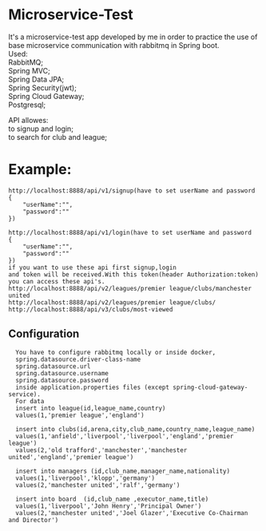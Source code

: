
# Microservice-Test
It's a microservice-test app  developed by me in order to practice the use of base microservice communication with rabbitmq in Spring boot.    
Used:  
RabbitMQ;     
Spring MVC;  
Spring Data JPA;  
Spring Security(jwt);  
Spring Cloud Gateway;  
Postgresql;       

API allowes:      
to signup and login;  
to search for club and league;    

# Example:
```http
http://localhost:8888/api/v1/signup(have to set userName and password
{
    "userName":"",
    "password":""
})

http://localhost:8888/api/v1/login(have to set userName and password
{
    "userName":"",
    "password":""
})
if you want to use these api first signup,login
and token will be received.With this token(header Authorization:token)
you can access these api's. 
http://localhost:8888/api/v2/leagues/premier league/clubs/manchester united
http://localhost:8888/api/v2/leagues/premier league/clubs/
http://localhost:8888/api/v3/clubs/most-viewed
```
## Configuration

```http
  You have to configure rabbitmq locally or inside docker,
  spring.datasource.driver-class-name
  spring.datasource.url
  spring.datasource.username
  spring.datasource.password 
  inside application.properties files (except spring-cloud-gateway-service).
  For data
  insert into league(id,league_name,country) 
  values(1,'premier league','england')
  
  insert into clubs(id,arena,city,club_name,country_name,league_name)
  values(1,'anfield','liverpool','liverpool','england','premier league')
  values(2,'old trafford','manchester','manchester united','england','premier league')
  
  insert into managers (id,club_name,manager_name,nationality)
  values(1,'liverpool','klopp','germany')
  values(2,'manchester united','ralf','germany')

  insert into board  (id,club_name ,executor_name,title) 
  values(1,'liverpool','John Henry','Principal Owner')
  values(2,'manchester united','Joel Glazer','Executive Co-Chairman and Director')
```
